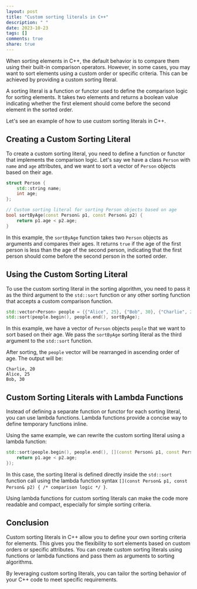 ```yaml
---
layout: post
title: "Custom sorting literals in C++"
description: " "
date: 2023-10-23
tags: []
comments: true
share: true
---
```


When sorting elements in C++, the default behavior is to compare them using their built-in comparison operators. However, in some cases, you may want to sort elements using a custom order or specific criteria. This can be achieved by providing a custom sorting literal.

A sorting literal is a function or functor used to define the comparison logic for sorting elements. It takes two elements and returns a boolean value indicating whether the first element should come before the second element in the sorted order.

Let's see an example of how to use custom sorting literals in C++.

## Creating a Custom Sorting Literal

To create a custom sorting literal, you need to define a function or functor that implements the comparison logic. Let's say we have a class `Person` with `name` and `age` attributes, and we want to sort a vector of `Person` objects based on their age.

```cpp
struct Person {
    std::string name;
    int age;
};

// Custom sorting literal for sorting Person objects based on age
bool sortByAge(const Person& p1, const Person& p2) {
    return p1.age < p2.age;
}
```

In this example, the `sortByAge` function takes two `Person` objects as arguments and compares their ages. It returns `true` if the age of the first person is less than the age of the second person, indicating that the first person should come before the second person in the sorted order.

## Using the Custom Sorting Literal

To use the custom sorting literal in the sorting algorithm, you need to pass it as the third argument to the `std::sort` function or any other sorting function that accepts a custom comparison function.

```cpp
std::vector<Person> people = {{"Alice", 25}, {"Bob", 30}, {"Charlie", 20}};
std::sort(people.begin(), people.end(), sortByAge);
```

In this example, we have a vector of `Person` objects `people` that we want to sort based on their age. We pass the `sortByAge` sorting literal as the third argument to the `std::sort` function.

After sorting, the `people` vector will be rearranged in ascending order of age. The output will be:

```
Charlie, 20
Alice, 25
Bob, 30
```

## Custom Sorting Literals with Lambda Functions

Instead of defining a separate function or functor for each sorting literal, you can use lambda functions. Lambda functions provide a concise way to define temporary functions inline.

Using the same example, we can rewrite the custom sorting literal using a lambda function:

```cpp
std::sort(people.begin(), people.end(), [](const Person& p1, const Person& p2) {
    return p1.age < p2.age;
});
```

In this case, the sorting literal is defined directly inside the `std::sort` function call using the lambda function syntax `[](const Person& p1, const Person& p2) { /* comparison logic */ }`.

Using lambda functions for custom sorting literals can make the code more readable and compact, especially for simple sorting criteria.

## Conclusion

Custom sorting literals in C++ allow you to define your own sorting criteria for elements. This gives you the flexibility to sort elements based on custom orders or specific attributes. You can create custom sorting literals using functions or lambda functions and pass them as arguments to sorting algorithms.

By leveraging custom sorting literals, you can tailor the sorting behavior of your C++ code to meet specific requirements.